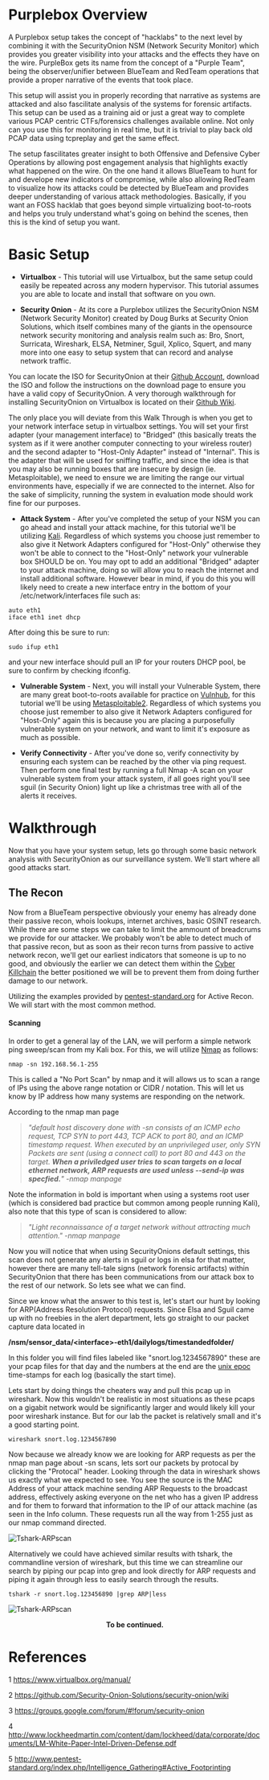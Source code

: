 # Purplebox Overview
A Purplebox setup takes the concept of "hacklabs" to the next level by combining it with the SecurityOnion NSM (Network Security Monitor) which provides you greater visibility into your attacks and the effects they have on the wire. PurpleBox gets its name from the concept of a "Purple Team", being the observer/unifier between BlueTeam and RedTeam operations that provide a proper narrative of the events that took place.

This setup will assist you in properly recording that narrative as systems are attacked and also fascilitate analysis of the systems for forensic artifacts. This setup can be used as a training aid or just a great way to complete various PCAP centric CTFs/forensics challenges available online. Not only can you use this for monitoring in real time, but it is trivial to play back old PCAP data using tcpreplay and get the same effect. 

The setup fascilitates greater insight to both Offensive and Defensive Cyber Operations by allowing post engagement analysis that highlights exactly what happened on the wire. On the one hand it allows BlueTeam to hunt for and develope new indicators of compromise, while also allowing RedTeam to visualize how its attacks could be detected by BlueTeam and provides deeper understanding of various attack methodologies. Basically, if you want an FOSS hacklab that goes beyond simple virtualizing boot-to-roots and helps you truly understand what's going on behind the scenes, then this is the kind of setup you want.

# Basic Setup
- **Virtualbox** - This tutorial will use Virtualbox, but the same setup could easily be repeated across any modern hypervisor. This tutorial assumes you are able to locate and install that software on you own. 

- **Security Onion** - At its core a Purplebox utilizes the SecurityOnion NSM (Network Security Monitor) created by Doug Burks at Security Onion Solutions, which itself combines many of the giants in the opensource network security monitoring and analysis realm such as: Bro, Snort, Surricata, Wireshark, ELSA, Netminer, Sguil, Xplico, Squert, and many more into one easy to setup system that can record and analyse network traffic. 

You can locate the ISO for SecurityOnion at their [Github Account](https://github.com/Security-Onion-Solutions/security-onion/blob/master/Verify_ISO.md), download the ISO and follow the instructions on the download page to ensure you have a valid copy of SecurityOnion. A very thorough walkthrough for installing SecurityOnion on Virtualbox is located on their [Github Wiki](https://github.com/Security-Onion-Solutions/security-onion/wiki/IntroductionWalkthrough). 

The only place you will deviate from this Walk Through is when you get to your network interface setup in virtualbox settings. You will set your first adapter (your management interface) to "Bridged" (this basically treats the system as if it were another computer connecting to your wireless router) and the second adapter to "Host-Only Adapter" instead of "Internal". This is the adapter that will be used for sniffing traffic, and since the idea is that you may also be running boxes that are insecure by design (ie. Metasploitable), we need to ensure we are limiting the range our virtual environments have, especially if we are connected to the internet. Also for the sake of simplicity, running the system in evaluation mode should work fine for our purposes.

- **Attack System** - After you've completed the setup of your NSM you can go ahead and install your attack machine, for this tutorial we'll be utilizing [Kali](https://www.kali.org/). Regardless of which systems you choose just remember to also give it Network Adapters configured for "Host-Only" otherwise they won't be able to connect to the "Host-Only" network your vulnerable box SHOULD be on. You may opt to add an additional "Bridged" adapter to your attack machine, doing so will allow you to reach the internet and install additional software. However bear in mind, if you do this you will likely need to create a new interface entry in the bottom of your /etc/network/interfaces file such as:

~~~~
auto eth1
iface eth1 inet dhcp 
~~~~

After doing this be sure to run:

~~~~
sudo ifup eth1
~~~~

and your new interface should pull an IP for your routers DHCP pool, be sure to confirm by checking ifconfig.


- **Vulnerable System** - Next, you will install your Vulnerable System, there are many great boot-to-roots available for practice on [Vulnhub](http://www.vulnhub.com), for this tutorial we'll be using [Metasploitable2](https://www.vulnhub.com/entry/metasploitable-2,29/). Regardless of which systems you choose just remember to also give it Network Adapters configured for "Host-Only" again this is because you are placing a purposefully vulnerable system on your network, and want to limit it's exposure as much as possible.

- **Verify Connectivity** - After you've done so, verify connectivity by ensuring each system can be reached by the other via ping request. Then perform one final test by running a full Nmap -A scan on your vulnerable system from your attack system, if all goes right you'll see sguil (in Security Onion) light up like a christmas tree with all of the alerts it receives. 

# Walkthrough
Now that you have your system setup, lets go through some basic network analysis with SecurityOnion as our surveillance system. We'll start where all good attacks start. 

## The Recon
Now from a BlueTeam perspective obviously your enemy has already done their passive recon, whois lookups, internet archives, basic OSINT research. While there are some steps we can take to limit the ammount of breadcrums we provide for our attacker. We probably won't be able to detect much of that passive recon, but as soon as their recon turns from passive to active network recon, we'll get our earliest indicators that someone is up to no good, and obviously the earlier we can detect them within the [Cyber Killchain](http://www.lockheedmartin.com/content/dam/lockheed/data/corporate/documents/LM-White-Paper-Intel-Driven-Defense.pdf) the better positioned we will be to prevent them from doing further damage to our network.

Utilizing the examples provided by [pentest-standard.org](http://www.pentest-standard.org/index.php/Intelligence_Gathering#Active_Footprinting) for Active Recon. We will start with the most common method.

#### Scanning
In order to get a general lay of the LAN, we will perform a simple network ping sweep/scan from my Kali box. For this, we will utilize [Nmap](https://nmap.org/book/man.html) as follows:

~~~
nmap -sn 192.168.56.1-255
~~~

This is called a "No Port Scan" by nmap and it will allows us to scan a range of IPs using the above range notation or CIDR / notation. This will let us know by IP address how many systems are responding on the network. 

According to the nmap man page 

> *"default host discovery done with -sn consists of an ICMP echo request, TCP SYN to port 443, TCP ACK to port 80, and an ICMP timestamp request. When executed by an unprivileged user, only SYN Packets are sent (using a connect call) to port 80 and 443 on the target. **When a priviledged user tries to scan targets on a local ethernet network, ARP  requests are used unless --send-ip was specfied.**" -nmap manpage*

Note the information in bold is important when using a systems root user (which is considered bad practice but common among people running Kali), also note that this type of scan is considered to allow:

> *"Light reconnaissance of a target network without attracting much attention." -nmap manpage*

Now you will notice that when using SecurityOnions default settings, this scan does not generate any alerts in sguil or logs in elsa for that matter, however there are many tell-tale signs (network forensic artifacts) within SecurityOnion that there has been communications from our attack box to the rest of our network. So lets see what we can find.

Since we know what the answer to this test is, let's start our hunt by looking for ARP(Address Resolution Protocol) requests. Since Elsa and Sguil came up with no freebies in the alert department, lets go straight to our packet capture data located in 

**/nsm/sensor_data/\<interface\>-eth1/dailylogs/timestandedfolder/**

In this folder you will find files labeled like "snort.log.1234567890" these are your pcap files for that day and the numbers at the end are the [unix epoc](https://en.wikipedia.org/wiki/Unix_time) time-stamps for each log (basically the start time).

Lets start by doing things the cheaters way and pull this pcap up in wireshark. Now this wouldn't be realistic in most situations as these pcaps on a gigabit network would be significantly larger and would likely kill your poor wireshark instance. But for our lab the packet is relatively small and it's a good starting point.

~~~
wireshark snort.log.1234567890
~~~

Now because we already know we are looking for ARP requests as per the nmap man page about -sn scans, lets sort our packets by protocal by clicking the "Protocal" header. Looking through the data in wireshark shows us exactly what we expected to see. You see the source is the MAC Address of your attack machine sending ARP Requests to the broadcast address, effectively asking everyone on the net who has a given IP address and for them to forward that information to the IP of our attack machine (as seen in the Info column. These requests run all the way from 1-255 just as our nmap command directed.

![Tshark-ARPscan](./ScreenShots/WIRESHARK-SCAN-ARP.png) 

Alternatively we could have achieved similar results with tshark, the commandline version of wireshark, but this time we can streamline our search by piping our pcap into grep and look directly for ARP requests and piping it again through less to easily search through the results.

~~~
tshark -r snort.log.123456890 |grep ARP|less
~~~
![Tshark-ARPscan](./ScreenShots/TSHARK-SCAN-ARP.png) 


<p style="text-align: center;font-weight:bold"> To be continued.<p>


# References

1 https://www.virtualbox.org/manual/

2 https://github.com/Security-Onion-Solutions/security-onion/wiki

3 https://groups.google.com/forum/#!forum/security-onion

4 http://www.lockheedmartin.com/content/dam/lockheed/data/corporate/documents/LM-White-Paper-Intel-Driven-Defense.pdf

5 http://www.pentest-standard.org/index.php/Intelligence_Gathering#Active_Footprinting


